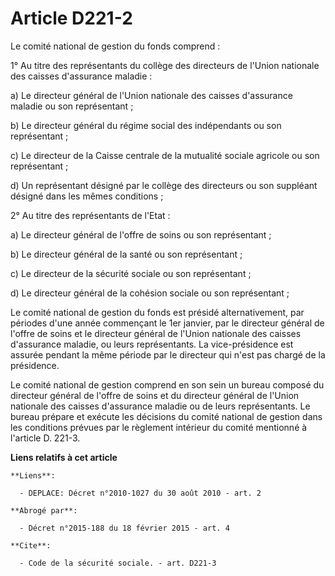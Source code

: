 # Article D221-2

Le comité national de gestion du fonds comprend : 

1° Au titre des représentants du collège des directeurs de l'Union nationale des caisses d'assurance maladie : 

a) Le directeur général de l'Union nationale des caisses d'assurance maladie ou son représentant ; 

b) Le directeur général du régime social des indépendants ou son représentant ; 

c) Le directeur de la Caisse centrale de la mutualité sociale agricole ou son représentant ; 

d) Un représentant désigné par le collège des directeurs ou son suppléant désigné dans les mêmes conditions ; 

2° Au titre des représentants de l'Etat : 

a) Le           directeur général de l'offre de soins  ou son représentant ; 

b) Le directeur général de la santé ou son représentant ; 

c) Le directeur de la sécurité sociale ou son représentant ; 

d) Le directeur général de la cohésion sociale ou son représentant ; 

Le comité national de gestion du fonds est présidé alternativement, par périodes d'une année commençant le 1er janvier, par
le           directeur général de l'offre de soins  et le directeur général de l'Union nationale des caisses d'assurance
maladie, ou leurs représentants. La vice-présidence est assurée pendant la même période par le directeur qui n'est pas chargé
de la présidence. 

Le comité national de gestion comprend en son sein un bureau composé du           directeur général de l'offre de soins  et
du directeur général de l'Union nationale des caisses d'assurance maladie ou de leurs représentants. Le bureau prépare et
exécute les décisions du comité national de gestion dans les conditions prévues par le règlement intérieur du comité
mentionné à l'article D. 221-3.

**Liens relatifs à cet article**

	**Liens**:

	  - DEPLACE: Décret n°2010-1027 du 30 août 2010 - art. 2

	**Abrogé par**:

	  - Décret n°2015-188 du 18 février 2015 - art. 4

	**Cite**:

	  - Code de la sécurité sociale. - art. D221-3
